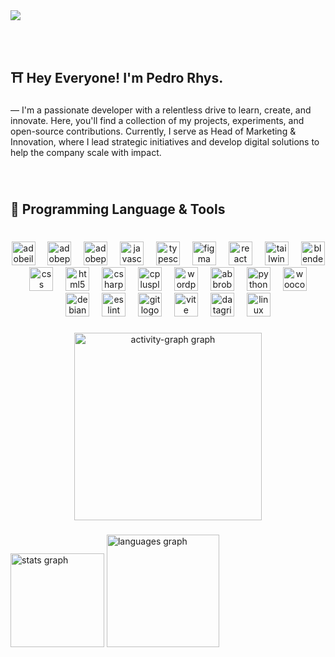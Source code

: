 <div align="left">
  <img src="https://visitor-badge.laobi.icu/badge?page_id=iNxsty.iNxsty&left_text=Visitors"  />
</div>

###

<br clear="both">

<h2 align="left">⛩️ Hey Everyone! I'm Pedro Rhys.</h2>

###

<p align="left">— I'm a passionate developer with a relentless drive to learn, create, and innovate. Here, you'll find a collection of my projects, experiments, and open-source contributions. Currently, I serve as Head of Marketing & Innovation, where I lead strategic initiatives and develop digital solutions to help the company scale with impact.</p>

###

<br clear="both">

<h2 align="left">🔧 Programming Language & Tools</h2>

###

<br clear="both">

<div align="center">
  <img src="https://skillicons.dev/icons?i=ai" height="38" alt="adobeillustrator logo"  />
  <img width="12" />
  <img src="https://skillicons.dev/icons?i=ps" height="38" alt="adobephotoshop logo"  />
  <img width="12" />
  <img src="https://skillicons.dev/icons?i=pr" height="38" alt="adobepremierepro logo"  />
  <img width="12" />
  <img src="https://skillicons.dev/icons?i=js" height="38" alt="javascript logo"  />
  <img width="12" />
  <img src="https://skillicons.dev/icons?i=ts" height="38" alt="typescript logo"  />
  <img width="12" />
  <img src="https://cdn.jsdelivr.net/gh/devicons/devicon/icons/figma/figma-original.svg" height="38" alt="figma logo"  />
  <img width="12" />
  <img src="https://cdn.simpleicons.org/react/61DAFB" height="38" alt="react logo"  />
  <img width="12" />
  <img src="https://cdn.simpleicons.org/tailwindcss/06B6D4" height="38" alt="tailwindcss logo"  />
  <img width="12" />
  <img src="https://cdn.jsdelivr.net/gh/devicons/devicon/icons/blender/blender-original.svg" height="38" alt="blender logo"  />
  <img width="12" />
  <img src="https://cdn.jsdelivr.net/gh/devicons/devicon/icons/css3/css3-original.svg" height="38" alt="css logo"  />
  <img width="12" />
  <img src="https://cdn.jsdelivr.net/gh/devicons/devicon/icons/html5/html5-original.svg" height="38" alt="html5 logo"  />
  <img width="12" />
  <img src="https://cdn.jsdelivr.net/gh/devicons/devicon/icons/csharp/csharp-original.svg" height="38" alt="csharp logo"  />
  <img width="12" />
  <img src="https://cdn.jsdelivr.net/gh/devicons/devicon/icons/cplusplus/cplusplus-original.svg" height="38" alt="cplusplus logo"  />
  <img width="12" />
  <img src="https://skillicons.dev/icons?i=wordpress" height="38" alt="wordpress logo"  />
  <img width="12" />
  <img src="https://skillicons.dev/icons?i=bots" height="38" alt="abbrobotstudio logo"  />
  <img width="12" />
  <img src="https://cdn.simpleicons.org/python/3776AB" height="38" alt="python logo"  />
  <img width="12" />
  <img src="https://cdn.jsdelivr.net/gh/devicons/devicon/icons/woocommerce/woocommerce-original.svg" height="38" alt="woocommerce logo"  />
  <img width="12" />
  <img src="https://cdn.simpleicons.org/debian/A81D33" height="38" alt="debian logo"  />
  <img width="12" />
  <img src="https://cdn.jsdelivr.net/gh/devicons/devicon/icons/eslint/eslint-original.svg" height="38" alt="eslint logo"  />
  <img width="12" />
  <img src="https://cdn.jsdelivr.net/gh/devicons/devicon/icons/git/git-original.svg" height="38" alt="git logo"  />
  <img width="12" />
  <img src="https://cdn.simpleicons.org/vite/646CFF" height="38" alt="vite logo"  />
  <img width="12" />
  <img src="https://cdn.jsdelivr.net/gh/devicons/devicon/icons/datagrip/datagrip-original.svg" height="38" alt="datagrip logo"  />
  <img width="12" />
  <img src="https://cdn.jsdelivr.net/gh/devicons/devicon/icons/linux/linux-original.svg" height="38" alt="linux logo"  />
</div>

###

<div align="center">
  <img src="https://github-readme-activity-graph.vercel.app/graph?username=iNxsty&radius=16&theme=nord&area=true&order=5&hide_border=false&hide_title=false" height="300" alt="activity-graph graph"  />
</div>

###

<div align="left">
  <img src="https://github-readme-stats.vercel.app/api?username=iNxsty&hide_title=false&hide_rank=false&show_icons=true&include_all_commits=true&count_private=true&disable_animations=false&theme=dark&locale=en&hide_border=false&order=1" height="150" alt="stats graph"  />
  <img src="https://github-readme-stats.vercel.app/api/top-langs?username=iNxsty&locale=en&hide_title=false&layout=compact&card_width=320&langs_count=6&theme=dark&hide_border=false&order=2" height="180" alt="languages graph"  />
</div>

###
